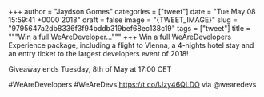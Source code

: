 
+++
author = "Jaydson Gomes"
categories = ["tweet"]
date = "Tue May 08 15:59:41 +0000 2018"
draft = false
image = "{TWEET_IMAGE}"
slug = "9795647a2db8336f3f94bddb319bef68ec138c19"
tags = ["tweet"]
title = """Win a full WeAreDeveloper..."""
+++
Win a full WeAreDevelopers Experience package, including a flight to Vienna, a 4-nights hotel stay and an entry ticket to the largest developers event of 2018!

Giveaway ends Tuesday, 8th of May at 17:00 CET

#WeAreDevelopers #WeAreDevs https://t.co/lJzy46QLDO via @wearedevs
